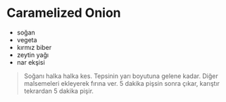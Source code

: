# Caramelized Onion

- soğan
- vegeta
- kırmız biber
- zeytin yağı
- nar ekşisi

>Soğanı halka halka kes. Tepsinin yarı boyutuna gelene kadar.
>Diğer malsemeleri ekleyerek fırına ver.
>5 dakika pişsin sonra çıkar, karıştır tekrardan 5 dakika pişir.

